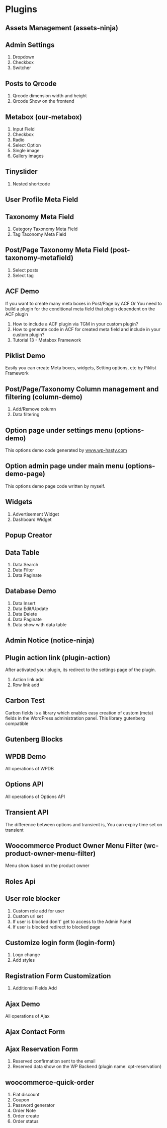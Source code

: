 # Plugins

## Assets Management (assets-ninja)

## Admin Settings
1. Dropdown
2. Checkbox
3. Switcher

## Posts to Qrcode
1. Qrcode dimension width and height
2. Qrcode Show on the frontend

## Metabox (our-metabox)
1. Input Field
2. Checkbox
3. Radio
4. Select Option
5. Single image
6. Gallery images

## Tinyslider
1. Nested shortcode

## User Profile Meta Field

## Taxonomy Meta Field
1. Category Taxonomy Meta Field
2. Tag Taxonomy Meta Field

## Post/Page Taxonomy Meta Field (post-taxonomy-metafield)
1. Select posts
2. Select tag

## ACF Demo
If you want to create many meta boxes in Post/Page by ACF Or You need to build a plugin for the conditional meta field that plugin dependent on the ACF plugin
1. How to include a ACF plugin via TGM in your custom plugin?
2. How to generate code in ACF for created meta field and include in your custom plugin?
3. Tutorial 13 - Metabox Framework

## Piklist Demo
Easily you can create Meta boxes, widgets, Setting options, etc by Piklist Framework

## Post/Page/Taxonomy Column management and filtering (column-demo)
1. Add/Remove column 
2. Data filtering

## Option page under settings menu (options-demo)
This options demo code generated by www.wp-hasty.com

## Option admin page under main menu (options-demo-page)
This options demo page code written by myself.

## Widgets
1. Advertisement Widget
2. Dashboard Widget

## Popup Creator

## Data Table
1. Data Search
2. Data Filter
3. Data Paginate

## Database Demo
1. Data Insert
2. Data Edit/Update
3. Data Delete
4. Data Paginate
5. Data show with data table

## Admin Notice (notice-ninja)

## Plugin action link (plugin-action)
After activated your plugin, its redirect to the settings page of the plugin. 
1. Action link add
2. Row link add

## Carbon Test
Carbon fields is a library which enables easy creation of custom (meta) fields in the WordPress administration panel. This library gutenberg compatible

## Gutenberg Blocks

## WPDB Demo
All operations of WPDB

## Options API
All operations of Options API

## Transient API
The difference between options and transient is, You can expiry time set on transient

## Woocommerce Product Owner Menu Filter (wc-product-owner-menu-filter)
Menu show based on the product owner

## Roles Api

## User role blocker
1. Custom role add for user
2. Custom url set
3. If user is blocked don't' get to access to the Admin Panel
4. If user is blocked redirect to blocked page

## Customize login form (login-form)
1. Logo change
2. Add styles

## Registration Form Customization
1. Additional Fields Add

## Ajax Demo
All operations of Ajax

## Ajax Contact Form

## Ajax Reservation Form
1. Reserved confirmation sent to the email
2. Reserved data show on the WP Backend (plugin name: cpt-reservation)

## woocommerce-quick-order
1. Flat discount
2. Coupon
3. Password generator
4. Order Note
5. Order create
6. Order status